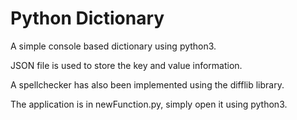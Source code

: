 # Python Dictionary

A simple console based dictionary using python3.

JSON file is used to store the key and value information.

A spellchecker has also been implemented using the difflib library.

The application is in newFunction.py, simply open it using python3.
